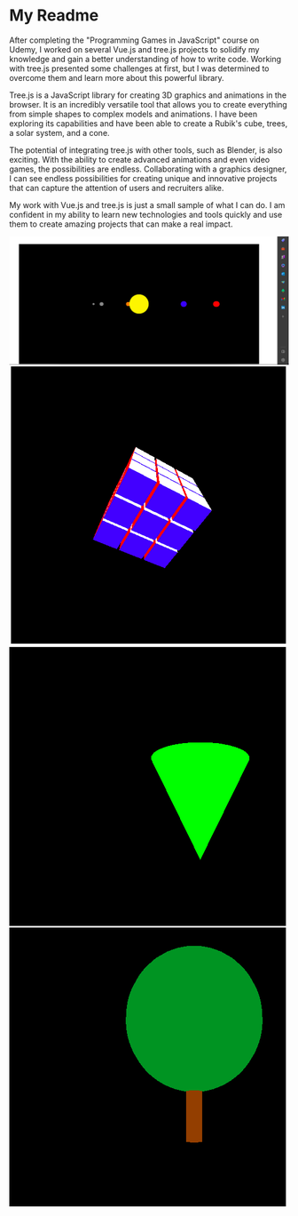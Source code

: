 <!DOCTYPE html>
<html>
<head>
	<title>My Readme</title>
</head>
<body>
	<h1>My Readme</h1>
	<p>After completing the "Programming Games in JavaScript" course on Udemy, I worked on several Vue.js and tree.js projects to solidify my knowledge and gain a better understanding of how to write code. Working with tree.js presented some challenges at first, but I was determined to overcome them and learn more about this powerful library.</p>
	<p>Tree.js is a JavaScript library for creating 3D graphics and animations in the browser. It is an incredibly versatile tool that allows you to create everything from simple shapes to complex models and animations. I have been exploring its capabilities and have been able to create a Rubik's cube, trees, a solar system, and a cone.</p>
	<p>The potential of integrating tree.js with other tools, such as Blender, is also exciting. With the ability to create advanced animations and even video games, the possibilities are endless. Collaborating with a graphics designer, I can see endless possibilities for creating unique and innovative projects that can capture the attention of users and recruiters alike.</p>
	<p>My work with Vue.js and tree.js is just a small sample of what I can do. I am confident in my ability to learn new technologies and tools quickly and use them to create amazing projects that can make a real impact.</p>
	<div>
		<img src="./src/assets/page/1.png">
		<img src="./src/assets/page/2.png">
		<img src="./src/assets/page/3.png">
		<img src="./src/assets/page/4.png">
	</div>
</body>
</html>